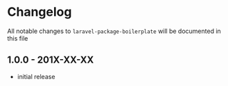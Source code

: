 # Changelog

All notable changes to `laravel-package-boilerplate` will be documented in this file

## 1.0.0 - 201X-XX-XX

- initial release
